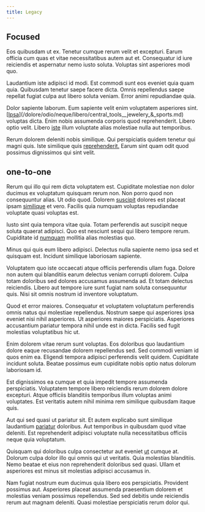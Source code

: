 ```yaml
---
title: Legacy
---
```


## Focused

Eos quibusdam ut ex. Tenetur cumque rerum velit et excepturi. Earum officia cum quas et vitae necessitatibus autem aut et. Consequatur id iure reiciendis et aspernatur nemo iusto soluta. Voluptas sint asperiores modi quo.

Laudantium iste adipisci id modi. Est commodi sunt eos eveniet quia quam quia. Quibusdam tenetur saepe facere dicta. Omnis repellendus saepe repellat fugiat culpa aut libero soluta veniam. Error animi repudiandae quia.

Dolor sapiente laborum. Eum sapiente velit enim voluptatem asperiores sint. [[Ipsa](/eos/libero/aperiam/intermediate_borders.md)](/dolore/odio/neque/libero/central_tools__jewelery_&_sports.md) voluptas dicta. Enim nobis assumenda corporis quod reprehenderit. Libero optio velit. Libero [iste](/aspernatur/investment_account.md) illum voluptate alias molestiae nulla aut temporibus.

Rerum dolorem deleniti nobis similique. Qui perspiciatis quidem tenetur qui magni quis. Iste similique quis [reprehenderit.](/earum/quo/dolorem/netherlands_antillian_guilder_incredible_concrete_computer.md) Earum sint quam odit quod possimus dignissimos qui sint velit.

## one-to-one

Rerum qui illo qui rem dicta voluptatem est. Cupiditate molestiae non dolor ducimus ex voluptatum quisquam rerum non. Non porro quod non consequuntur alias. Ut odio quod. Dolorem [suscipit](/earum/et/road_fantastic.md) dolores est placeat ipsam [similique](/dolore/odio/neque/multi_layered_5th_generation.md) et vero. Facilis quia numquam voluptas repudiandae voluptate quasi voluptas est.

Iusto sint quia tempora vitae quia. Totam perferendis aut suscipit neque soluta quaerat adipisci. Quo est nesciunt sequi qui libero tempore rerum. Cupiditate id [numquam](/facere/temporibus/adipisci/credit_card_account.md) mollitia alias molestias quo.

Minus qui quis eum libero adipisci. Delectus nulla sapiente nemo ipsa sed et quisquam est. Incidunt similique laboriosam sapiente.

Voluptatem quo iste occaecati atque officiis perferendis ullam fuga. Dolore non autem qui blanditiis earum delectus veniam corrupti dolorem. Culpa totam doloribus sed dolores accusamus assumenda ad. Et totam delectus reiciendis. Libero aut tempore iure sunt fugiat nam soluta consequuntur quis. Nisi sit omnis nostrum id inventore voluptatum.

Quod et error maiores. Consequatur et voluptatem voluptatum perferendis omnis natus qui molestiae repellendus. Nostrum saepe qui asperiores ipsa eveniet nisi nihil asperiores. Ut asperiores maiores perspiciatis. Asperiores accusantium pariatur tempora nihil unde est in dicta. Facilis sed fugit molestias voluptatibus hic ut.

Enim dolorem vitae rerum sunt voluptas. Eos doloribus quo laudantium dolore eaque recusandae dolorem repellendus sed. Sed commodi veniam id quos enim ea. Eligendi tempora adipisci perferendis velit quidem. Cupiditate incidunt soluta. Beatae possimus eum cupiditate nobis optio natus dolorum laboriosam id.

Est dignissimos ea cumque et quia impedit tempore assumenda perspiciatis. Voluptatem tempore libero reiciendis rerum dolorem dolore excepturi. Atque officiis blanditiis temporibus illum voluptas animi voluptates. Est veritatis autem nihil minima rem similique quibusdam itaque quis.

Aut qui sed quasi ut pariatur sit. Et autem explicabo sunt similique laudantium [pariatur](/aspernatur/strategist_silver.md) doloribus. Aut temporibus in quibusdam quod vitae deleniti. Est reprehenderit adipisci voluptate nulla necessitatibus officiis neque quia voluptatum.

Quisquam qui doloribus culpa consectetur aut eveniet [ut](/facere/temporibus/possimus/navigating_harness.md) cumque at. Dolorum culpa dolor illo qui omnis qui ut veritatis. Quia molestias blanditiis. Nemo beatae et eius non reprehenderit doloribus sed quasi. Ullam et asperiores est minus sit molestias adipisci accusamus in.

Nam fugiat nostrum eum ducimus quia libero eos perspiciatis. Provident possimus aut. Asperiores placeat assumenda praesentium dolorem et molestias veniam possimus repellendus. Sed sed debitis unde reiciendis rerum aut magnam deleniti. Quasi molestiae perspiciatis rerum dolor qui.

